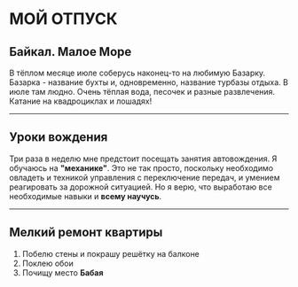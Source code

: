 # МОЙ ОТПУСК

## Байкал. Малое Море
В тёплом месяце июле соберусь наконец-то на любимую  Базарку. Базарка - название бухты и, одновременно, название турбазы отдыха. В июле там людно. Очень тёплая вода, песочек и разные развлечения. Катание на квадроциклах и лошадях! 
___
## Уроки **вождения**
Три раза в неделю мне предстоит посещать занятия автовождения. Я обучаюсь на **"механике"**. Это не так просто, поскольку необходимо овладеть и техникой управления с переключение передач, и умением реагировать за дорожной ситуацией. Но я верю, что выработаю все необходимые навыки и **всему научусь**.
___
## Мелкий ремонт квартиры
1. Побелю стены и покрашу решётку на балконе
2. Поклею обои
3. Почищу место **Бабая**